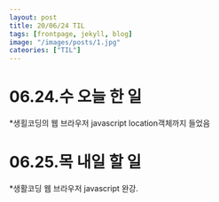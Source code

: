 ```yaml
---
layout: post
title: 20/06/24 TIL
tags: [frontpage, jekyll, blog]
image: "/images/posts/1.jpg"
cateories: ["TIL"]
---
```


# 06.24.수 오늘 한 일

\*생횔코딩의 웹 브라우저 javascript location객체까지 들었음

# 06.25.목 내일 할 일

\*생활코딩 웹 브라우저 javascript 완강.

